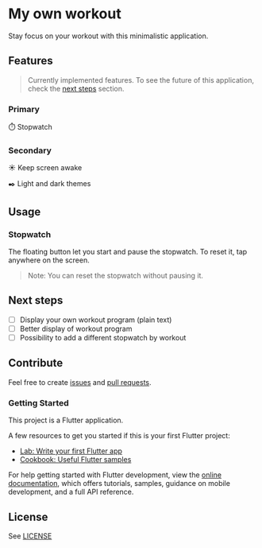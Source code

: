 # My own workout

Stay focus on your workout with this minimalistic application.

## Features

> Currently implemented features. To see the future of this application, check the [next steps](#next-steps) section.

### Primary

⏱️ Stopwatch

### Secondary

☀️ Keep screen awake

✒️ Light and dark themes

## Usage

### Stopwatch

The floating button let you start and pause the stopwatch. To reset it, tap anywhere on the screen.
> Note: You can reset the stopwatch without pausing it.

## Next steps

- [ ] Display your own workout program (plain text)
- [ ] Better display of workout program
- [ ] Possibility to add a different stopwatch by workout

## Contribute

Feel free to create [issues](https://github.com/ItsJimi/my-own-workout/issues) and [pull requests](https://github.com/ItsJimi/my-own-workout/pulls).

### Getting Started

This project is a Flutter application.

A few resources to get you started if this is your first Flutter project:

- [Lab: Write your first Flutter app](https://docs.flutter.dev/get-started/codelab)
- [Cookbook: Useful Flutter samples](https://docs.flutter.dev/cookbook)

For help getting started with Flutter development, view the
[online documentation](https://docs.flutter.dev/), which offers tutorials,
samples, guidance on mobile development, and a full API reference.

## License

See [LICENSE](/LICENSE)
